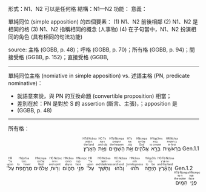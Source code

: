 形式：N1、N2 可以是任何格
結構：N1—N2
功能：
意義：

單純同位 (simple apposition) 的四個要素：
(1) N1、N2 前後相鄰
(2) N1、N2 是相同的格
(3) N1、N2 指稱相同的概念 (人事物)
(4) 在子句當中，N1、N2 扮演相同的角色 (具有相同的句法功能)

source: 主格 (GGBB, p. 48)；呼格 (GGBB, p. 70)；所有格 (GGBB, p. 94)；間接受格 (GGBB, p. 152)；直接受格 (GGBB, 

--- 
單純同位主格 (nomiative in simple apposition) vs. 述語主格 (PN, predicate nominative)：
- 就語意來說，與 PN 的互換命題 (convertible proposition) 相當；
- 差別在於：PN 是對於 S 的 assertion (斷言、主張)，；apposition 是
- (GGBB, p. 48)

--- 
所有格：


<p dir='rtl'> <rt>Gen.1.1</rt> <RUBY><ruby><ruby>בְּרֵאשִׁ֖ית<rt>in·first</rt></ruby><rt>ב·רֵאשִׁית</rt></ruby><rt>HR·Ncfsa</rt></RUBY> <RUBY><ruby><ruby>בָּרָ֣א<rt>to create</rt></ruby><rt>בָּרָא</rt></ruby><rt>HVqp3ms</rt></RUBY> <RUBY><ruby><ruby>אֱלֹהִ֑ים<rt>God</rt></ruby><rt>אֱלֹהִים</rt></ruby><rt>HNcmpa</rt></RUBY> <RUBY><ruby><ruby>אֵ֥ת<rt>obj.</rt></ruby><rt>אֵת</rt></ruby><rt>HTo</rt></RUBY> <RUBY><ruby><ruby>הַשָּׁמַ֖יִם<rt>the·heaven</rt></ruby><rt>ה·שָׁמַיִם</rt></ruby><rt>HTd·Ncmpa</rt></RUBY> <RUBY><ruby><ruby>וְאֵ֥ת<rt>and·obj.</rt></ruby><rt>ו·אֵת</rt></ruby><rt>HC·To</rt></RUBY> <RUBY><ruby><ruby>הָאָֽרֶץ׃<rt>the·land</rt></ruby><rt>ה·אֶ֫רֶץ׃</rt></ruby><rt>HTd·Ncbsa</rt></RUBY></p>
<p dir='rtl'> <rt>Gen.1.2</rt> <RUBY><ruby><ruby>וְהָאָ֗רֶץ<rt>and·the·land</rt></ruby><rt>ו·ה·אֶ֫רֶץ</rt></ruby><rt>HC·Td·Ncbsa</rt></RUBY> <RUBY><ruby><ruby>הָיְתָ֥ה<rt>to be</rt></ruby><rt>הָיָה</rt></ruby><rt>HVqp3fs</rt></RUBY> <RUBY><ruby><ruby>תֹ֙הוּ֙<rt>formlessness</rt></ruby><rt>תֹּ֫הוּ</rt></ruby><rt>HNcbsa</rt></RUBY> <RUBY><ruby><ruby>וָבֹ֔הוּ<rt>and·void</rt></ruby><rt>ו·בֹּהוּ</rt></ruby><rt>HC·Ncbsa</rt></RUBY> <RUBY><ruby><ruby>וְחֹ֖שֶׁךְ<rt>and·darkness</rt></ruby><rt>ו·חֹ֫שֶׁךְ</rt></ruby><rt>HC·Ncbsa</rt></RUBY> <RUBY><ruby><ruby>עַל־<rt>upon</rt></ruby><rt>עַל־</rt></ruby><rt>HR</rt></RUBY> <RUBY><ruby><ruby>פְּנֵ֣י<rt>face</rt></ruby><rt>פָּנֶה</rt></ruby><rt>HNcmpc</rt></RUBY> <RUBY><ruby><ruby>תְה֑וֹם<rt>abyss</rt></ruby><rt>תְּהוֹם</rt></ruby><rt>HNcbsa</rt></RUBY> <RUBY><ruby><ruby>וְר֣וּחַ<rt>and·spirit</rt></ruby><rt>ו·רוּחַ</rt></ruby><rt>HC·Ncbsc</rt></RUBY> <RUBY><ruby><ruby>אֱלֹהִ֔ים<rt>God</rt></ruby><rt>אֱלֹהִים</rt></ruby><rt>HNcmpa</rt></RUBY> <RUBY><ruby><ruby>מְרַחֶ֖פֶת<rt>to hover</rt></ruby><rt>רָחַף</rt></ruby><rt>HVprfsa</rt></RUBY> <RUBY><ruby><ruby>עַל־<rt>upon</rt></ruby><rt>עַל־</rt></ruby><rt>HR</rt></RUBY> <RUBY><ruby><ruby>פְּנֵ֥י<rt>face</rt></ruby><rt>פָּנֶה</rt></ruby><rt>HNcmpc</rt></RUBY> <RUBY><ruby><ruby>הַמָּֽיִם׃<rt>the·water</rt></ruby><rt>ה·מַי׃</rt></ruby><rt>HTd·Ncmpa</rt></RUBY></p>



